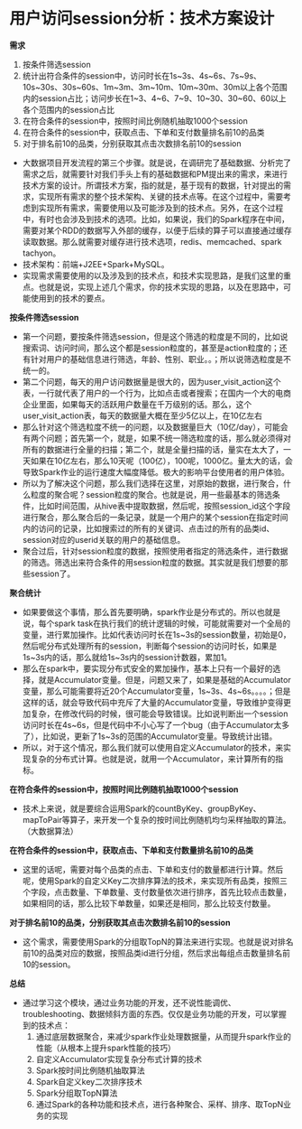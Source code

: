 # 用户访问session分析：技术方案设计

**需求**

1. 按条件筛选session
2. 统计出符合条件的session中，访问时长在1s~3s、4s~6s、7s~9s、10s~30s、30s~60s、1m~3m、3m~10m、10m~30m、30m以上各个范围内的session占比；访问步长在1~3、4~6、7~9、10~30、30~60、60以上各个范围内的session占比
3. 在符合条件的session中，按照时间比例随机抽取1000个session
4. 在符合条件的session中，获取点击、下单和支付数量排名前10的品类
5. 对于排名前10的品类，分别获取其点击次数排名前10的session

- 大数据项目开发流程的第三个步骤。就是说，在调研完了基础数据、分析完了需求之后，就需要针对我们手头上有的基础数据和PM提出来的需求，来进行技术方案的设计。所谓技术方案，指的就是，基于现有的数据，针对提出的需求，实现所有需求的整个技术架构、关键的技术点等。在这个过程中，需要考虑到实现所有需求，需要使用以及可能涉及到的技术点。另外，在这个过程中，有时也会涉及到技术的选项。比如，如果说，我们的Spark程序在中间，需要对某个RDD的数据写入外部的缓存，以便于后续的算子可以直接通过缓存读取数据。那么就需要对缓存进行技术选项，redis、memcached、spark tachyon。
- 技术架构：前端+J2EE+Spark+MySQL。
- 实现需求需要使用的以及涉及到的技术点，和技术实现思路，是我们这里的重点。也就是说，实现上述几个需求，你的技术实现的思路，以及在思路中，可能使用到的技术的要点。

**按条件筛选session**

- 第一个问题，要按条件筛选session，但是这个筛选的粒度是不同的，比如说搜索词、访问时间，那么这个都是session粒度的，甚至是action粒度的；还有针对用户的基础信息进行筛选，年龄、性别、职业。。；所以说筛选粒度是不统一的。
- 第二个问题，每天的用户访问数据量是很大的，因为user_visit_action这个表，一行就代表了用户的一个行为，比如点击或者搜索；在国内一个大的电商企业里面，如果每天的活跃用户数量在千万级别的话。那么，这个user_visit_action表，每天的数据量大概在至少5亿以上，在10亿左右
- 那么针对这个筛选粒度不统一的问题，以及数据量巨大（10亿/day），可能会有两个问题；首先第一个，就是，如果不统一筛选粒度的话，那么就必须得对所有的数据进行全量的扫描；第二个，就是全量扫描的话，量实在太大了，一天如果在10亿左右，那么10天呢（100亿），100呢，1000亿。量太大的话，会导致Spark作业的运行速度大幅度降低。极大的影响平台使用者的用户体验。
- 所以为了解决这个问题，那么我们选择在这里，对原始的数据，进行聚合，什么粒度的聚合呢？session粒度的聚合。也就是说，用一些最基本的筛选条件，比如时间范围，从hive表中提取数据，然后呢，按照session_id这个字段进行聚合，那么聚合后的一条记录，就是一个用户的某个session在指定时间内的访问的记录，比如搜索过的所有的关键词、点击过的所有的品类id、session对应的userid关联的用户的基础信息。
- 聚合过后，针对session粒度的数据，按照使用者指定的筛选条件，进行数据的筛选。筛选出来符合条件的用session粒度的数据。其实就是我们想要的那些session了。

**聚合统计**

- 如果要做这个事情，那么首先要明确，spark作业是分布式的。所以也就是说，每个spark task在执行我们的统计逻辑的时候，可能就需要对一个全局的变量，进行累加操作。比如代表访问时长在1s~3s的session数量，初始是0，然后呢分布式处理所有的session，判断每个session的访问时长，如果是1s~3s内的话，那么就给1s~3s内的session计数器，累加1。
- 那么在spark中，要实现分布式安全的累加操作，基本上只有一个最好的选择，就是Accumulator变量。但是，问题又来了，如果是基础的Accumulator变量，那么可能需要将近20个Accumulator变量，1s~3s、4s~6s。。。。；但是这样的话，就会导致代码中充斥了大量的Accumulator变量，导致维护变得更加复杂，在修改代码的时候，很可能会导致错误。比如说判断出一个session访问时长在4s~6s，但是代码中不小心写了一个bug（由于Accumulator太多了），比如说，更新了1s~3s的范围的Accumulator变量。导致统计出错。
- 所以，对于这个情况，那么我们就可以使用自定义Accumulator的技术，来实现复杂的分布式计算。也就是说，就用一个Accumulator，来计算所有的指标。

**在符合条件的session中，按照时间比例随机抽取1000个session**

- 技术上来说，就是要综合运用Spark的countByKey、groupByKey、mapToPair等算子，来开发一个复杂的按时间比例随机均匀采样抽取的算法。（大数据算法）

**在符合条件的session中，获取点击、下单和支付数量排名前10的品类**

- 这里的话呢，需要对每个品类的点击、下单和支付的数量都进行计算。然后呢，使用Spark的自定义Key二次排序算法的技术，来实现所有品类，按照三个字段，点击数量、下单数量、支付数量依次进行排序，首先比较点击数量，如果相同的话，那么比较下单数量，如果还是相同，那么比较支付数量。

**对于排名前10的品类，分别获取其点击次数排名前10的session**

- 这个需求，需要使用Spark的分组取TopN的算法来进行实现。也就是说对排名前10的品类对应的数据，按照品类id进行分组，然后求出每组点击数量排名前10的session。



**总结**

- 通过学习这个模块，通过业务功能的开发，还不说性能调优、troubleshooting、数据倾斜方面的东西。仅仅是业务功能的开发，可以掌握到的技术点：
  1. 通过底层数据聚合，来减少spark作业处理数据量，从而提升spark作业的性能（从根本上提升spark性能的技巧）
  2. 自定义Accumulator实现复杂分布式计算的技术
  3. Spark按时间比例随机抽取算法
  4. Spark自定义key二次排序技术
  5. Spark分组取TopN算法
  6. 通过Spark的各种功能和技术点，进行各种聚合、采样、排序、取TopN业务的实现